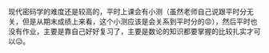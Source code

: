 现代密码学的难度还是较高的，平时上课会有小测（虽然老师自己说跟平时分无关，但是从期末成绩上来看，这个小测应该是会关系到平时分的😡），然后平时也没有作业，主要是靠自己好好复习了，主要是数论的知识都要掌握的比较扎实才可以😥。
